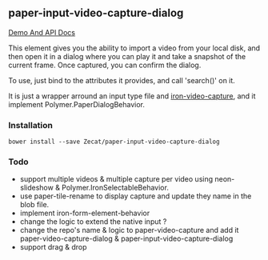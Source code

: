 ## paper-input-video-capture-dialog

[Demo And API Docs](http://zecat.github.io/paper-input-video-capture-dialog)

This element gives you the ability to import a video from your local disk, and then open it in a dialog where you can play it and take a snapshot of the current frame. Once captured, you can confirm the dialog.

To use, just bind to the attributes it provides, and call 'search()' on it.

It is just a wrapper arround an input type file and [iron-video-capture](https://github.com/Zecat/iron-video-capture), and it implement Polymer.PaperDialogBehavior.

### Installation

```
bower install --save Zecat/paper-input-video-capture-dialog
```

### Todo

- support multiple videos & multiple capture per video using neon-slideshow & Polymer.IronSelectableBehavior.
- use paper-tile-rename to display capture and update they name in the blob file.
- implement iron-form-element-behavior
- change the logic to extend the native input ?
- change the repo's name & logic to paper-video-capture and add it paper-video-capture-dialog &  paper-input-video-capture-dialog
- support drag & drop
